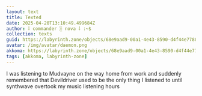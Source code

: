 ```yaml
---
layout: text
title: Texted
date: 2025-04-20T13:10:49.499684Z
author: ⸸ commander ░ nova ⸸ :~$
collection: texts
guid: https://labyrinth.zone/objects/68e9aad9-00a1-4e43-8590-d4f44e7788a3
avatar: /img/avatar/daemon.png
akkoma: https://labyrinth.zone/objects/68e9aad9-00a1-4e43-8590-d4f44e7788a3
tags: [akkoma, labyrinth-zone]
---
```


<p>I was listening to Mudvayne on the way home from work and suddenly remembered that Devildriver used to be the only thing I listened to until synthwave overtook my music listening hours</p>